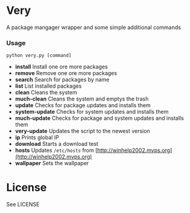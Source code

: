 # Very

A package mangager wrapper and some simple additional commands

### Usage

```
python very.py [command]
```

* **install** Install one ore more packages
* **remove** Remove one ore more packages
* **search** Search for packages by name
* **list** List installed packages
* **clean** Cleans the system
* **much-clean** Cleans the system and emptys the trash
* **update** Checks for package updates and installs them
* **system-update** Checks for system updates and installs them
* **much-update** Checks for package and system updates and installs them
* **very-update** Updates the script to the newest version
* **ip** Prints global IP
* **download** Starts a download test
* **hosts** Updates `/etc/hosts` from [http://winhelp2002.mvps.org](http://winhelp2002.mvps.org)
* **wallpaper** Sets the wallpaper

# License

See LICENSE